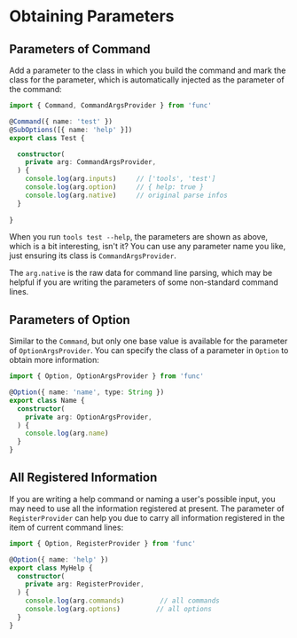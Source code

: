 # Obtaining Parameters

## Parameters of Command

Add a parameter to the class in which you build the command and mark the class for the parameter, 
which is automatically injected as the parameter of the command:

```ts
import { Command, CommandArgsProvider } from 'func'

@Command({ name: 'test' })
@SubOptions([{ name: 'help' }])
export class Test {

  constructor(
    private arg: CommandArgsProvider,
  ) {
    console.log(arg.inputs)     // ['tools', 'test']
    console.log(arg.option)     // { help: true }
    console.log(arg.native)     // original parse infos
  }
  
}

```

When you run `tools test --help`, the parameters are shown as above, which is a bit interesting, isn't it?
You can use any parameter name you like, just ensuring its class is `CommandArgsProvider`.

The `arg.native` is the raw data for command line parsing, which may be helpful if you are writing the parameters of some non-standard command lines.

## Parameters of Option

Similar to  the `Command`, but only one base value is available for the parameter of `OptionArgsProvider`. 
You can specify the class of a parameter in `Option` to obtain more information:

```ts
import { Option, OptionArgsProvider } from 'func'

@Option({ name: 'name', type: String })
export class Name {
  constructor(
    private arg: OptionArgsProvider,
  ) {
    console.log(arg.name)
  }
}
```

## All Registered Information

If you are writing a help command or naming a user's possible input, you may need to use all the information registered at present. 
The parameter of `RegisterProvider` can help you due to carry all information registered in the item of current command lines:

```ts
import { Option, RegisterProvider } from 'func'

@Option({ name: 'help' })
export class MyHelp {
  constructor(
    private arg: RegisterProvider,
  ) {
    console.log(arg.commands)         // all commands
    console.log(arg.options)         // all options
  }
}
```
